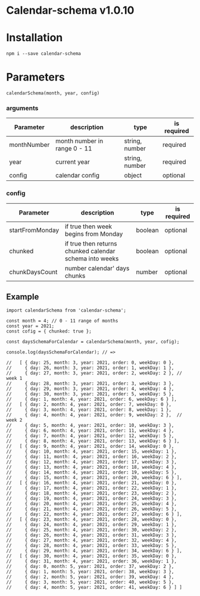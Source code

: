 # Calendar-schema v1.0.10
# Installation
```
npm i --save calendar-schema
```
# Parameters
```
calendarSchema(month, year, config)
```

### arguments
 Parameter  | description | type | is required |
| ------------- | ------------- | --------------------- | ---------- |
| monthNumber  | month number in range 0 - 11  | string, number| required |
| year | current year | string, number | required |
| config | calendar config | object | optional |

### config
 Parameter | description | type | is required |
| -----------------------| -------------| ------------| ---------- |
| startFromMonday  | if true then week begins from Monday  | boolean | optional |
| chunked | if true then returns chunked calendar schema into weeks | boolean | optional |
| chunkDaysCount | number calendar' days chunks | number | optional |

## Example
``````
import calendarSchema from 'calendar-schema';

const month = 4; // 0 - 11 range of months
const year = 2021;
const cofig = { chunked: true };

const daysSchemaForCalendar = calendarSchema(month, year, cofig);

console.log(daysSchemaForCalendar); // =>
 
//   [ { day: 25, month: 3, year: 2021, order: 0, weekDay: 0 },
//     { day: 26, month: 3, year: 2021, order: 1, weekDay: 1 },
//     { day: 27, month: 3, year: 2021, order: 2, weekDay: 2 }, // week 1
//     { day: 28, month: 3, year: 2021, order: 3, weekDay: 3 },
//     { day: 29, month: 3, year: 2021, order: 4, weekDay: 4 },
//     { day: 30, month: 3, year: 2021, order: 5, weekDay: 5 },
//     { day: 1, month: 4, year: 2021, order: 6, weekDay: 6 } ],
//   [ { day: 2, month: 4, year: 2021, order: 7, weekDay: 0 },
//     { day: 3, month: 4, year: 2021, order: 8, weekDay: 1 },
//     { day: 4, month: 4, year: 2021, order: 9, weekDay: 2 },  // week 2
//     { day: 5, month: 4, year: 2021, order: 10, weekDay: 3 },
//     { day: 6, month: 4, year: 2021, order: 11, weekDay: 4 },
//     { day: 7, month: 4, year: 2021, order: 12, weekDay: 5 },
//     { day: 8, month: 4, year: 2021, order: 13, weekDay: 6 } ],
//   [ { day: 9, month: 4, year: 2021, order: 14, weekDay: 0 },
//     { day: 10, month: 4, year: 2021, order: 15, weekDay: 1 },
//     { day: 11, month: 4, year: 2021, order: 16, weekDay: 2 },
//     { day: 12, month: 4, year: 2021, order: 17, weekDay: 3 },
//     { day: 13, month: 4, year: 2021, order: 18, weekDay: 4 },
//     { day: 14, month: 4, year: 2021, order: 19, weekDay: 5 },
//     { day: 15, month: 4, year: 2021, order: 20, weekDay: 6 } ],
//   [ { day: 16, month: 4, year: 2021, order: 21, weekDay: 0 },
//     { day: 17, month: 4, year: 2021, order: 22, weekDay: 1 },
//     { day: 18, month: 4, year: 2021, order: 23, weekDay: 2 },
//     { day: 19, month: 4, year: 2021, order: 24, weekDay: 3 },
//     { day: 20, month: 4, year: 2021, order: 25, weekDay: 4 },
//     { day: 21, month: 4, year: 2021, order: 26, weekDay: 5 },
//     { day: 22, month: 4, year: 2021, order: 27, weekDay: 6 } ],
//   [ { day: 23, month: 4, year: 2021, order: 28, weekDay: 0 },
//     { day: 24, month: 4, year: 2021, order: 29, weekDay: 1 },
//     { day: 25, month: 4, year: 2021, order: 30, weekDay: 2 },
//     { day: 26, month: 4, year: 2021, order: 31, weekDay: 3 },
//     { day: 27, month: 4, year: 2021, order: 32, weekDay: 4 },
//     { day: 28, month: 4, year: 2021, order: 33, weekDay: 5 },
//     { day: 29, month: 4, year: 2021, order: 34, weekDay: 6 } ],
//   [ { day: 30, month: 4, year: 2021, order: 35, weekDay: 0 },
//     { day: 31, month: 4, year: 2021, order: 36, weekDay: 1 },
//     { day: 0, month: 5, year: 2021, order: 37, weekDay: 2 },
//     { day: 1, month: 5, year: 2021, order: 38, weekDay: 3 },
//     { day: 2, month: 5, year: 2021, order: 39, weekDay: 4 },
//     { day: 3, month: 5, year: 2021, order: 40, weekDay: 5 },
//     { day: 4, month: 5, year: 2021, order: 41, weekDay: 6 } ] ]
``````